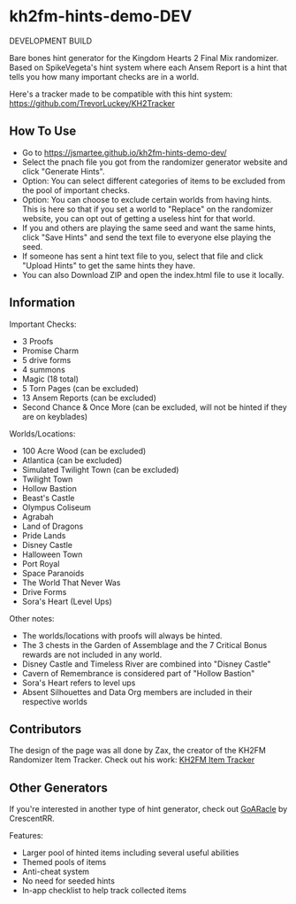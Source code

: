 # kh2fm-hints-demo-DEV

DEVELOPMENT BUILD

Bare bones hint generator for the Kingdom Hearts 2 Final Mix randomizer.
Based on SpikeVegeta's hint system where each Ansem Report is a hint that tells you how many important checks are in a world.

Here's a tracker made to be compatible with this hint system: https://github.com/TrevorLuckey/KH2Tracker

## How To Use
* Go to https://jsmartee.github.io/kh2fm-hints-demo-dev/
* Select the pnach file you got from the randomizer generator website and click "Generate Hints".
* Option: You can select different categories of items to be excluded from the pool of important checks.
* Option: You can choose to exclude certain worlds from having hints. This is here so that if you set a world to "Replace" on the randomizer website, you can opt out of getting a useless hint for that world.
* If you and others are playing the same seed and want the same hints, click "Save Hints" and send the text file to everyone else playing the seed.
* If someone has sent a hint text file to you, select that file and click "Upload Hints" to get the same hints they have.
* You can also Download ZIP and open the index.html file to use it locally.

## Information

Important Checks:
* 3 Proofs
* Promise Charm
* 5 drive forms
* 4 summons
* Magic (18 total)
* 5 Torn Pages (can be excluded)
* 13 Ansem Reports (can be excluded)
* Second Chance & Once More (can be excluded, will not be hinted if they are on keyblades)

Worlds/Locations:
* 100 Acre Wood (can be excluded)
* Atlantica (can be excluded)
* Simulated Twilight Town (can be excluded)
* Twilight Town
* Hollow Bastion
* Beast's Castle
* Olympus Coliseum
* Agrabah
* Land of Dragons
* Pride Lands
* Disney Castle
* Halloween Town
* Port Royal
* Space Paranoids
* The World That Never Was
* Drive Forms
* Sora's Heart (Level Ups)

Other notes:
* The worlds/locations with proofs will always be hinted.
* The 3 chests in the Garden of Assemblage and the 7 Critical Bonus rewards are not included in any world.
* Disney Castle and Timeless River are combined into "Disney Castle"
* Cavern of Remembrance is considered part of "Hollow Bastion"
* Sora's Heart refers to level ups
* Absent Silhouettes and Data Org members are included in their respective worlds

## Contributors
The design of the page was all done by Zax, the creator of the KH2FM Randomizer Item Tracker. Check out his work: [KH2FM Item Tracker](https://tracker.zaxu.xyz/)

## Other Generators
If you're interested in another type of hint generator, check out [GoARacle](https://github.com/CrescentRR/GoARacle) by CrescentRR.

Features:
* Larger pool of hinted items including several useful abilities
* Themed pools of items
* Anti-cheat system
* No need for seeded hints
* In-app checklist to help track collected items

